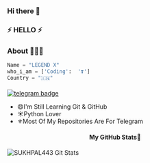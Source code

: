 ### Hi there 👋
### ⚡ HELLO ⚡

### About 🙋🏻‍♂️
```python
Name = "LEGEND X"
who_i_am = ['Coding':  '❣️']
Country = "🇮🇳"
```
#### 
[![telegram badge](https://img.shields.io/badge/@SUKHI_MR_HACKER-30302f?style=for-the-badge&logo=telegram)](https://t.me/SUKHI_MR_HACKER)

<!--
**SUKHPAL443/SUKHPAL443** is a ✨ _special_ ✨ repository because its `README.md` (this file) appears on your GitHub profile.

Here are some ideas to get you started:

- 🔭 I’m currently working on ...
- 🌱 I’m currently learning ...
- 👯 I’m looking to collaborate on ...
- 🤔 I’m looking for help with ...
- 💬 Ask me about ...
- 📫 How to reach me: ...
- 😄 Pronouns: ...
- ⚡ Fun fact: ...
-->
- 😄I'm Still Learning Git & GitHub
- ☀️Python Lover
- ⚜️Most Of My Repositories Are For Telegram

<h4 align="center"><b>My GitHub Stats💛</b></h4>

![SUKHPAL443 Git Stats](https://github-readme-stats.vercel.app/api?username=SUKHPAL443&include_all_commits=true&count_private=true&theme=highcontrast)
